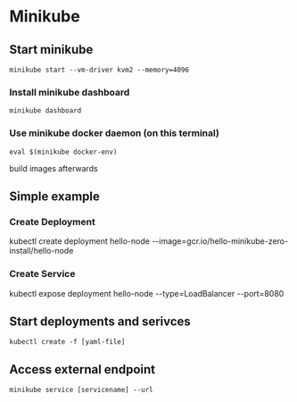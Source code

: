 # Minikube
## Start minikube
```
minikube start --vm-driver kvm2 --memory=4096
```
### Install minikube dashboard
```
minikube dashboard
```
### Use minikube docker daemon (on this terminal)
```
eval $(minikube docker-env)
```
build images afterwards

## Simple example
### Create Deployment
kubectl create deployment hello-node --image=gcr.io/hello-minikube-zero-install/hello-node
### Create Service
kubectl expose deployment hello-node --type=LoadBalancer --port=8080

## Start deployments and serivces
```
kubectl create -f [yaml-file]
```

## Access external endpoint
```
minikube service [servicename] --url
```
